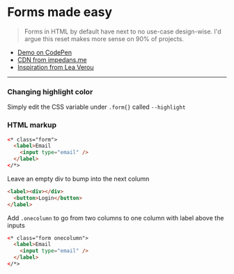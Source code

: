 # Forms made easy
> Forms in HTML by default have next to no use-case design-wise. I'd argue this reset makes more sense on 90% of projects.

* [Demo on CodePen](https://codepen.io/schart/pen/rPyoMp)
* [CDN from impedans.me](https://impedans.me/css/form)
* [Inspiration from Lea Verou](https://www.youtube.com/watch?v=vs34f9FiHps&t=487s)

---
### Changing highlight color
Simply edit the CSS variable under `.form{}` called `--highlight`

### HTML markup

```html
<* class="form">
  <label>Email
    <input type="email" />
  </label>
</*>
```
Leave an empty div to bump into the next column

```html
<label><div></div>
  <button>Login</button>
</label>
```
Add `.onecolumn` to go from two columns to one column with label above the inputs

```html
<* class="form onecolumn">
  <label>Email
    <input type="email" />
  </label>
</*>
```
